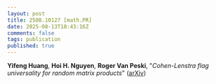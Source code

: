 ```yaml
---
layout: post
title: 2508.10127 [math.PR]
date: 2025-08-13T18:43:16Z
comments: false
tags: publication
published: true
---
```


<b>Yifeng Huang</b>, <b>Hoi H. Nguyen</b>, <b>Roger Van Peski</b>, "<i>Cohen-Lenstra flag universality for random matrix products</i>" ([arXiv](http://arxiv.org/abs/2508.10127v1))
